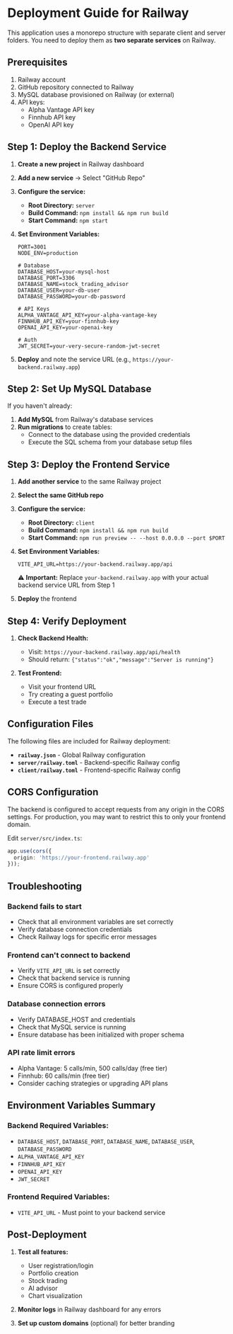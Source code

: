 # Deployment Guide for Railway

This application uses a monorepo structure with separate client and server folders. You need to deploy them as **two separate services** on Railway.

## Prerequisites

1. Railway account
2. GitHub repository connected to Railway
3. MySQL database provisioned on Railway (or external)
4. API keys:
   - Alpha Vantage API key
   - Finnhub API key
   - OpenAI API key

## Step 1: Deploy the Backend Service

1. **Create a new project** in Railway dashboard
2. **Add a new service** → Select "GitHub Repo"
3. **Configure the service:**
   - **Root Directory:** `server`
   - **Build Command:** `npm install && npm run build`
   - **Start Command:** `npm start`

4. **Set Environment Variables:**
   ```
   PORT=3001
   NODE_ENV=production

   # Database
   DATABASE_HOST=your-mysql-host
   DATABASE_PORT=3306
   DATABASE_NAME=stock_trading_advisor
   DATABASE_USER=your-db-user
   DATABASE_PASSWORD=your-db-password

   # API Keys
   ALPHA_VANTAGE_API_KEY=your-alpha-vantage-key
   FINNHUB_API_KEY=your-finnhub-key
   OPENAI_API_KEY=your-openai-key

   # Auth
   JWT_SECRET=your-very-secure-random-jwt-secret
   ```

5. **Deploy** and note the service URL (e.g., `https://your-backend.railway.app`)

## Step 2: Set Up MySQL Database

If you haven't already:

1. **Add MySQL** from Railway's database services
2. **Run migrations** to create tables:
   - Connect to the database using the provided credentials
   - Execute the SQL schema from your database setup files

## Step 3: Deploy the Frontend Service

1. **Add another service** to the same Railway project
2. **Select the same GitHub repo**
3. **Configure the service:**
   - **Root Directory:** `client`
   - **Build Command:** `npm install && npm run build`
   - **Start Command:** `npm run preview -- --host 0.0.0.0 --port $PORT`

4. **Set Environment Variables:**
   ```
   VITE_API_URL=https://your-backend.railway.app/api
   ```

   ⚠️ **Important:** Replace `your-backend.railway.app` with your actual backend service URL from Step 1

5. **Deploy** the frontend

## Step 4: Verify Deployment

1. **Check Backend Health:**
   - Visit: `https://your-backend.railway.app/api/health`
   - Should return: `{"status":"ok","message":"Server is running"}`

2. **Test Frontend:**
   - Visit your frontend URL
   - Try creating a guest portfolio
   - Execute a test trade

## Configuration Files

The following files are included for Railway deployment:

- **`railway.json`** - Global Railway configuration
- **`server/railway.toml`** - Backend-specific Railway config
- **`client/railway.toml`** - Frontend-specific Railway config

## CORS Configuration

The backend is configured to accept requests from any origin in the CORS settings. For production, you may want to restrict this to only your frontend domain.

Edit `server/src/index.ts`:
```typescript
app.use(cors({
  origin: 'https://your-frontend.railway.app'
}));
```

## Troubleshooting

### Backend fails to start
- Check that all environment variables are set correctly
- Verify database connection credentials
- Check Railway logs for specific error messages

### Frontend can't connect to backend
- Verify `VITE_API_URL` is set correctly
- Check that backend service is running
- Ensure CORS is configured properly

### Database connection errors
- Verify DATABASE_HOST and credentials
- Check that MySQL service is running
- Ensure database has been initialized with proper schema

### API rate limit errors
- Alpha Vantage: 5 calls/min, 500 calls/day (free tier)
- Finnhub: 60 calls/min (free tier)
- Consider caching strategies or upgrading API plans

## Environment Variables Summary

### Backend Required Variables:
- `DATABASE_HOST`, `DATABASE_PORT`, `DATABASE_NAME`, `DATABASE_USER`, `DATABASE_PASSWORD`
- `ALPHA_VANTAGE_API_KEY`
- `FINNHUB_API_KEY`
- `OPENAI_API_KEY`
- `JWT_SECRET`

### Frontend Required Variables:
- `VITE_API_URL` - Must point to your backend service

## Post-Deployment

1. **Test all features:**
   - User registration/login
   - Portfolio creation
   - Stock trading
   - AI advisor
   - Chart visualization

2. **Monitor logs** in Railway dashboard for any errors

3. **Set up custom domains** (optional) for better branding
